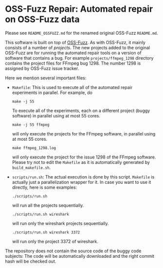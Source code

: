 # OSS-Fuzz Repair: Automated repair on OSS-Fuzz data

Please see `README_OSSFUZZ.md` for the renamed original OSS-Fuzz `README.md`.

This software is built on top of
[OSS-Fuzz](https://github.com/google/oss-fuzz). As with OSS-Fuzz, it
mainly consists of a number of *projects*.  The new projects added to
the original OSS-Fuzz are for running the automated repair tools on a
version of software that contains a bug. For example
`projects/ffmpeg_1298` directory contains the project files for FFmpeg
bug 1298. The number 1298 is assigned by OSS-Fuzz issue tracker.

Here we mention several important files:

* `Makefile`: This is used to execute all of the automated repair
  experiments in parallel. For example, do
  ```
  make -j 55
  ```
  To execute all of the experiments, each on a different project (buggy
  software) in parallel using at most 55 cores.
  ```
  make -j 55 ffmpeg
  ```
  will only execute the projects for the FFmpeg software, in parallel using at most 55 cores.
  ```
  make ffmpeg_1298.log
  ```
  will only execute the project for the issue 1298 of the FFmpeg
  software. Please try not to edit the `Makefile` as it is automatically
  generated by `build_makefile.sh`.

* `scripts/run.sh`: The actual execution is done by this script. `Makefile` is actually just a parallelization wrapper for it. In case you want to use it directly, here is some examples:
  ```
  ./scripts/run.sh
  ```
  will run all the projects sequentially.
  ```
  ./scripts/run.sh wireshark
  ```
  will run only the wireshark projects sequentially.
  ```
  ./scripts/run.sh wireshark 3372
  ```
  will run only the project 3372 of wireshark.

The repository does not contain the source code of the buggy code
subjects: The code will be automatically downloaded and the right
commit hash will be checked out.
